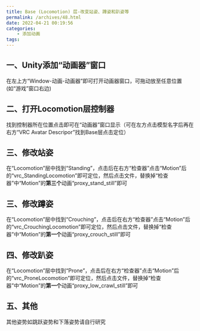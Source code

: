 ```yaml
---
title: Base (Locomotion) 层-改变站姿、蹲姿和趴姿等
permalink: /archives/48.html
date: 2022-04-21 00:19:56
categories:
    - 添加动画
tags:
---
```


## 一、Unity添加“动画器”窗口

在左上方“Window-动画-动画器”即可打开动画器窗口，可拖动放至任意位置(如“游戏”窗口右边)

## 二、打开Locomotion层控制器

找到控制器所在位置点击即可在“动画器”窗口显示（可在左方点击模型名字后再在右方“VRC Avatar Descripor”找到Base层点击定位）

## 三、修改站姿

在“Locomotion”层中找到“Standing”，点击后在右方“检查器”点击“Motion”后的“vrc_StandingLocomotion”即可定位，然后点击文件，替换掉“检查器”中“Motion”的**第三个**动画“proxy_stand_still”即可

## 三、修改蹲姿

在“Locomotion”层中找到“Crouching”，点击后在右方“检查器”点击“Motion”后的“vrc_CrouchingLocomotion”即可定位，然后点击文件，替换掉“检查器”中“Motion”的**第一个**动画“proxy_crouch_still”即可

## 四、修改趴姿

在“Locomotion”层中找到“Prone”，点击后在右方“检查器”点击“Motion”后的“vrc_ProneLocomotion”即可定位，然后点击文件，替换掉“检查器”中“Motion”的**第一个**动画“proxy_low_crawl_still”即可

## 五、其他

其他姿势如跳跃姿势和下落姿势请自行研究

